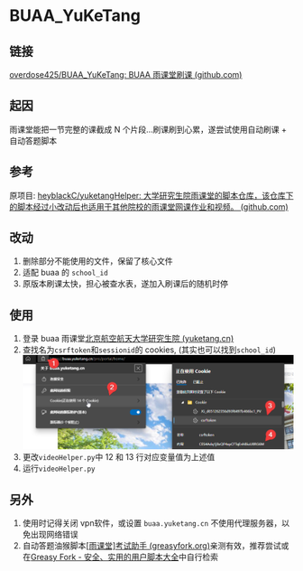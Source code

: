 # BUAA_YuKeTang

## 链接

[overdose425/BUAA_YuKeTang: BUAA 雨课堂刷课 (github.com)](https://github.com/overdose425/BUAA_YuKeTang)

## 起因

雨课堂能把一节完整的课截成 N 个片段...刷课刷到心累，遂尝试使用自动刷课 + 自动答题脚本

## 参考

原项目: [heyblackC/yuketangHelper: 大学研究生院雨课堂的脚本仓库，该仓库下的脚本经过小改动后也适用于其他院校的雨课堂网课作业和视频。 (github.com)](https://github.com/heyblackC/yuketangHelper)

## 改动

1. 删除部分不能使用的文件，保留了核心文件
2. 适配 buaa 的 `school_id`
3. 原版本刷课太快，担心被查水表，遂加入刷课后的随机时停

## 使用

1. 登录 buaa 雨课堂[北京航空航天大学研究生院 (yuketang.cn)](https://buaa.yuketang.cn/pro/portal/home/)
2. 查找名为`csrftoken`和`sessionid`的 cookies, (其实也可以找到`school_id`)
   ![](https://raw.githubusercontent.com/overdose425/ImgStg/main/2022/10/07-17-14-40-2022-10-07-17-14-38-image.png)
3. 更改`videoHelper.py`中 12 和 13 行对应变量值为上述值
4. 运行`videoHelper.py`

## 另外

1. 使用时记得关闭 vpn软件，或设置 `buaa.yuketang.cn` 不使用代理服务器，以免出现网络错误
2. 自动答题油猴脚本[[雨课堂]考试助手 (greasyfork.org)](https://greasyfork.org/zh-CN/scripts/450873-%E8%B6%85%E6%98%9F%E5%AD%A6%E4%B9%A0%E9%80%9A-%E7%BD%91%E8%AF%BE%E5%8F%8A%E8%80%83%E8%AF%95%E5%8A%A9%E6%89%8B-%E7%9F%A5%E5%88%B0%E6%99%BA%E6%85%A7%E6%A0%91-%E7%BD%91%E8%AF%BE%E5%8F%8A%E8%80%83%E8%AF%95%E5%8A%A9%E6%89%8B-%E9%9B%A8%E8%AF%BE%E5%A0%82-%E8%80%83%E8%AF%95%E5%8A%A9%E6%89%8B-%E9%9D%92%E7%89%88-%E8%93%9D%E7%89%88-%E8%81%8C%E6%95%99%E4%BA%91icve-%E6%99%BA%E6%85%A7%E8%81%8C%E6%95%99mooc%E7%AD%94%E9%A2%98%E8%80%83%E8%AF%95%E5%8A%A9%E6%89%8B-%E8%B6%85%E6%98%9F-%E8%80%83%E8%AF%95%E4%B8%93%E7%89%88%E7%AD%94%E9%A2%98%E5%8A%A9%E6%89%8B-%E5%AD%A6%E5%A0%82%E4%BA%914-0-%E7%AD%94%E9%A2%98%E5%8A%A9%E6%89%8B)亲测有效，推荐尝试或在[Greasy Fork - 安全、实用的用户脚本大全](https://greasyfork.org/zh-CN)中自行检索
